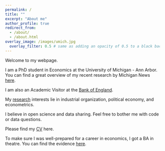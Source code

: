 ```yaml
---
permalink: /
title: ""
excerpt: "About me"
author_profile: true
redirect_from: 
  - /about/
  - /about.html
overlay_image: /images/umich.jpg
  overlay_filter: 0.5 # same as adding an opacity of 0.5 to a black background
---
```


Welcome to my webpage. 

I am a PhD student in Economics at the University of Michigan - Ann Arbor. You can find a great overview of my recent research by Michigan News [here](https://news.umich.edu/u-m-economic-expert-others-find-views-on-politics-science-have-driven-public-response-to-pandemic/).

I am also an Academic Visitor at the [Bank of England](https://www.bankofengland.co.uk/).

My [research](https://davidvandijcke.github.io/research) interests lie in industrial organization, political economy, and econometrics.

I believe in open science and data sharing. Feel free to bother me with code or data questions.

Please find my [CV](https://davidvandijcke.github.io/cv) here. 

To make sure I was well-prepared for a career in economics, I got a BA in theatre. You can find the evidence [here](https://davidvandijcke.github.io/performing-arts). 
